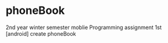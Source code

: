 # phoneBook
2nd year winter semester moblie Programming assignment 1st<br>
[android] create phoneBook
